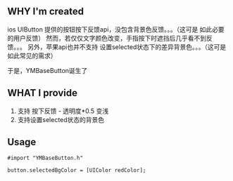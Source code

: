 ## WHY I'm created

ios UIButton 提供的按钮按下反馈api，没包含背景色反馈。。。（这可是 如此必要的用户反馈）
然而，若仅仅文字颜色改变，手指按下时遮挡后几乎看不到反馈。。。
另外，苹果api也并不支持 设置selected状态下的差异背景色。。。（这可是 如此常见的需求）

于是，YMBaseButton诞生了


## WHAT I provide

1. 支持 按下反馈 - 透明度*0.5 变浅
2. 支持设置selected状态的背景色


## Usage
```
#import "YMBaseButton.h"

button.selectedBgColor = [UIColor redColor];
```
